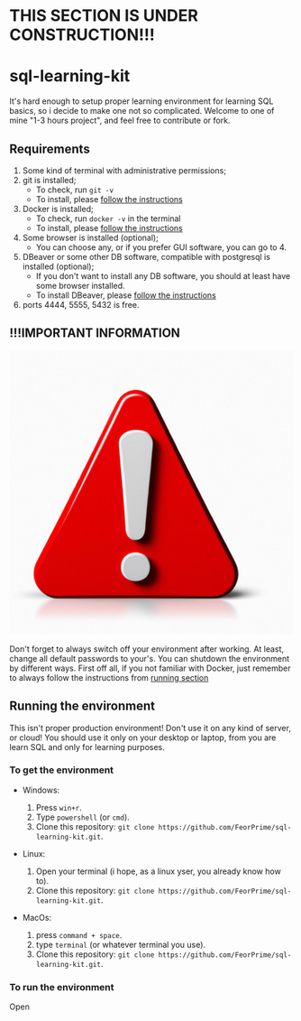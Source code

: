# THIS SECTION IS UNDER CONSTRUCTION!!!

# sql-learning-kit

It's hard enough to setup proper learning environment for learning SQL basics, so i decide to make one not so complicated. Welcome to one of mine "1-3 hours project", and feel free to contribute or fork.

## Requirements

1. Some kind of terminal with administrative permissions;
2. git is installed;
   * To check, run `git -v`
   * To install, please [follow the instructions](https://git-scm.com/downloads)
3. Docker is installed;
   * To check, run `docker -v` in the terminal
   * To install, please [follow the instructions](https://docs.docker.com/engine/install/)
4. Some browser is installed (optional);
   * You can choose any, or if you prefer GUI software, you can go to 4.
5. DBeaver or some other DB software, compatible with postgresql is installed (optional);
   * If you don't want to install any DB software, you should at least have some browser installed.
   * To install DBeaver, please [follow the instructions](https://dbeaver.io/download/)
6. ports 4444, 5555, 5432 is free.

## !!!IMPORTANT INFORMATION

![attention](attention.jpg)

Don't forget to always switch off your environment after working. At least, change all default passwords to your's. You can shutdown the environment by different ways. First off all, if you not familiar with Docker, just remember to always follow the instructions from [running section](#running-the-environment)

## Running the environment

This isn't proper production environment! Don't use it on any kind of server, or cloud! You should use it only on your desktop or laptop, from you are learn SQL and only for learning purposes.

### To get the environment

* Windows:
  1. Press `win+r`.
  2. Type `powershell` (or `cmd`).
  3. Clone this repository: `git clone https://github.com/FeorPrime/sql-learning-kit.git`.
  
* Linux:
  1. Open your terminal (i hope, as a linux yser, you already know how to).
  2. Clone this repository: `git clone https://github.com/FeorPrime/sql-learning-kit.git`.

* MacOs:
  1. press `command + space`.
  2. type `terminal` (or whatever terminal you use).
  3. Clone this repository: `git clone https://github.com/FeorPrime/sql-learning-kit.git`.

### To run the environment

Open 